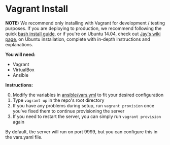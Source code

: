 # Vagrant Install

__NOTE:__
We recommend only installing with Vagrant for development / testing purposes.
If you are deploying to production, we recommend following the quick 
[bash install guide](./install_bash.md), or if you're on Ubuntu 14.04, check out
[Jay's wiki page](https://github.com/rackerlabs/django-DefectDojo/wiki/DefectDojo-Installation-Guide---Ubuntu-Desktop-14.04),
on Ubuntu installation, complete with in-depth instructions and explanations.


__You will need:__

- Vagrant
- VirtualBox
- Ansible

__Instructions:__

0. Modify the variables in [ansible/vars.yml](../ansible/vars.yml) to fit your
desired configuration
0. Type `vagrant up` in the repo's root directory
0. If you have any problems during setup, run `vagrant provision` once you've
fixed them to continue provisioning the server 
0. If you need to restart the server, you can simply run `vagrant provision`
again

By default, the server will run on port 9999, but you can configure this in the
vars.yaml file.
